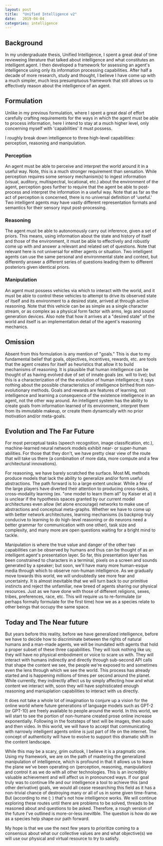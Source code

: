 ```yaml
---
layout: post
title:  "Unified Intelligence v2"
date:   2019-04-04
categories: intelligence
---
```


## Background

In my undergraduate thesis, Unified Intelligence, I spent a great deal of time revieweing literature that talked about intelligence and what constitutes an intelligent agent. 
I then developed a framework for assessing an agent's intelligence using only its information processing capabilities. After half a decade of more research, study and thought, I believe I have come up with a much simpler, much less presumptuous framework that still allows us to effectively reason about the intelligence of an agent.

## Formulation

Unlike in my previous formulation, where I spent a great deal of effort carefully crafting requirements for the ways in which the agent must be able to process information, here I intend to stay at a much higher level, only concerning myself with 'capabilities' it must possess. 

I roughly break down intelligence to three high-level capabilities: perception, reasoning and manipulation.

### Perception

An agent must be able to perceive and interpret the world around it in a useful way. Note, this is a much stronger requirement than sensation. 
While perception requires some sensory mechanism(s) to ingest information (visual, auditory, multispectral, locational, etc.) about the environment of the agent, perception goes further to require that the agent be able to post-process and interpret the information in a useful way.
Note that as far as the act of perception is concerned, there is no universal definition of 'useful.' Two intelligent agents may have vastly different representation formats and semantics for their sensory input post-processing.

### Reasoning

The agent must be able to autonomously carry out inference, given a set of priors. This means, using information about the state and history of itself and those of the environment, it must be able to effectively and robustly come up with and answer a relevant and related set of questions. 
Note that relevant here is not universal for either agents or situation. Two intelligent agents can use the same personal and environmental state and context, but differently answer a different series of questions leading them to different posteriors given identical priors.

### Manipulation

An agent must possess vehicles via which to interact with the world, and it must be able to control these vehicles to attempt to drive its observed state of itself and its environment to a desired state, arrived at through active reasoning.
Note that this vehicle can be as simple as a single character stream, or as complex as a physical form factor with arms, legs and sound generation devices. 
Also note that how it arrives at a "desired state" of the world and itself is an implementation detail of the agent's reasoning mechanics.


## Omission

Absent from this formulation is any mention of "goals." This is due to my fundamental belief that goals, objectives, incentives, rewards, etc. are tools that the agent creates for itself as heuristics that allow it to build mechanisms of reasoning.
It is plausible that human intelligence can be thought of as having evolved due of set of innate goals (ex. will to live); but this is a characterization of the the evolution of human intelligence; it says nothing about the possible characteristics of intelligence birthed from non-evolutionary methods.
Goals and rewards are features of learning, not intelligence and learning a consequence of the existence intelligence in an agent, not the other way around. An intelligent system has the ability to create goals from information learned of its environment, interpret them from its immutable makeup, or create them dynamically with no prior motivation and/or meta-goals.

## Evolution and The Far Future

For most perceptual tasks (speech recognition, image classification, etc.), machine-learned neural network models exhibit near- or super-human abilities. For those that they don't, we have pretty clear view of the route that will take us there (a combination of more data, more compute and a few architectural innovations).

For reasoning, we have barely scratched the surface. Most ML methods produce models that lack the ability to generalize and/or form useful abstractions. The path forward is to a large extent unclear. 
While a few of the large players have diverted their attention to producing cross-tasks, cross-modality learning (ex. "one model to learn them all" by Kaiser et al) it is unclear if the hypothesis spaces granted by our current model architectures even allow (let alone encourage) networks to make use of abstractions and conceptual meta-graphs.
Whether we have to come up with better network architectures, learning mechanisms (is backprop truly conducive to learning to do high-level reasoning or do neurons need a better grammar for communication with one other), task size and complexity, and many more are open questions waiting for a bright mind to tackle.

Manipulation is where the true value and danger of the other two capabilities can be observed by humans and thus can be thought of as an intelligent agent's presentation layer. So far, this presentation layer has been constrained to characters in a terminal, pixels on a screen and sounds generated by a speaker; but soon, we'll have many more human-esque media through which to observe non-human intelligence. As we gradually move towards this world, we will undoubtedly see more fear and uncertainty. 
It is almost inevitable that we will turn back to our primitive instincts and reject the unfamiliar, new breed of agents sharing our physical resources. Just as we have done with those of different religions, sexes, tribes, preferences, race, etc. This will require us to re-formulate (or perhaps formally formulate for the first time) how we as a species relate to other beings that occupy the same space.

## Today and The Near future

But years before this reality, before we have generalized intelligence, before we have to decide how to discriminate between the rights of natural humans and a man-made agents, we will be inundated with agents that hold a proper subset of these three capabilities. They will look nothing like us; they will have no physical embodiment or voice to scare us with. They will interact with humans indirectly and directly through sub-second API calls that shape the content we see, the people we're exposed to and sometimes even the lens through which we see the world.
This process has already started and is happening millions of times per second around the planet. While currently, they indirectly affect us by simply affecting how and what content we interact with, soon they will have sophisticated enough reasoning and maniuplation capabilities to interact with us directly.


It does not take a whole lot of imagination to conjure up a vision for the online world where future generations of language models such as GPT-2 (or GPT-10) are freely available to people around the world.
In this world, we will start to see the portion of non-humane created prose online increase exponentially. Following in the footsteps of text will be images, then audio and then video.
In this world, we will have to accept that communicating with narrowly intelligent agents online is just part of life on the internet. The concept of authenticity will have to evolve to support this dramatic shift in the content landscape.

While this may be a scary, grim outlook, I believe it is a pragmatic one. Using my framework, we are on the path of mastering the generalized manipulation of intelligence, which is profound in that it allows us to leave the plane we've been operating on (perception, reasoning, manipulation) and control it as we do with all other technologies.
This is an incredibly valuable achievement and will affect us in pronounced ways. If our goal truly was to continue life and our intelligence a tool to achieve this (and other derivative) goals, we would all cease researching this field as it has a non-trivial chance of destroying many or all of us in some given time-frame.
But (according to me (: ) that's not how intelligence works. We will continue exploring these routes until there are problems to be solved, threads to be reasoned about and questions to be asked. Therefore, a rough version of the future I've outlined is more-or-less inevitble. The question is how do we as a species help shape our path forward.

My hope is that we use the next few years to prioritize coming to a consensus about what our collective values are and what objective(s) we will use our physical and virtual resource to try to satisfy.
